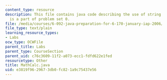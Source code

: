 ```yaml
---
content_type: resource
description: This file contains java code describing the use of string function and
  is a part of problem set 0.
file: /media/courses/6-092-java-preparation-for-6-170-january-iap-2006/e3819f9629673db0fc821a9c75437e56_MathCalc.java
file_type: text/plain
learning_resource_types:
- Labs
ocw_type: OCWFile
parent_title: Labs
parent_type: CourseSection
parent_uid: c76c3609-11f2-a073-ecc1-fdfd622e1fed
resourcetype: Other
title: MathCalc.java
uid: e3819f96-2967-3db0-fc82-1a9c75437e56
---
```

